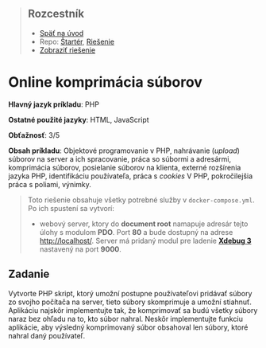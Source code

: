 <div class="hidden">

> ## Rozcestník
> - [Späť na úvod](../../README.md)
> - Repo: [Štartér](/../../tree/main/php/zipper), [Riešenie](/../../tree/solution/php/zipper)
> - [Zobraziť riešenie](riesenie.md)
</div>

# Online komprimácia súborov
<div class="info"> 

**Hlavný jazyk príkladu**: PHP

**Ostatné použité jazyky**: HTML, JavaScript

**Obťažnosť**: 3/5

**Obsah príkladu**: Objektové programovanie v PHP, nahrávanie (*upload*) súborov na server a ich spracovanie, práca so súbormi a adresármi, komprimácia súborov, posielanie súborov na klienta, externé rozšírenia jazyka PHP, identifikáciu používateľa, práca s&nbsp;*cookies* V PHP, pokročilejšia práca s poliami, výnimky.
</div>


<div class="hidden">

> Toto riešenie obsahuje všetky potrebné služby v `docker-compose.yml`. Po ich spustení sa vytvorí:
> - webový server, ktory do __document root__ namapuje adresár tejto úlohy s modulom __PDO__. Port __80__ a bude dostupný na adrese [http://localhost/](http://localhost/). Server má pridaný modul pre ladenie [__Xdebug 3__](https://xdebug.org/) nastavený na port __9000__.

</div>

## Zadanie

Vytvorte PHP skript, ktorý umožní postupne používateľovi pridávať súbory zo svojho počítača na server, tieto súbory skomprimuje a umožní stiahnuť. Aplikáciu najskôr implementujte tak, že komprimovať sa budú všetky súbory naraz bez ohľadu na to, kto súbor nahral. Neskôr implementujte funkciu aplikácie, aby výsledný komprimovaný súbor obsahoval len súbory, ktoré nahral daný používateľ.
